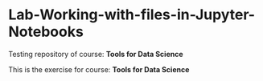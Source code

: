 # Lab-Working-with-files-in-Jupyter-Notebooks

Testing repository of course: **Tools for Data Science**

This is the exercise for course: **Tools for Data Science**
